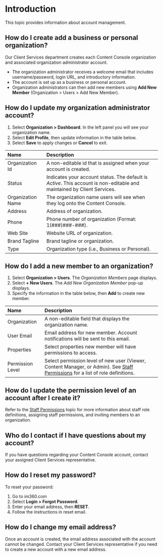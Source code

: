 #	Introduction

This topic provides information about account management.

## <a id="add-organization"></a>How do I create add a business or personal organization?

Our Client Services department creates each Content Console organization and associated organization administrator account.

* The organization administrator receives a welcome email that includes username/password, login URL, and introductory information.
* The account is set up as a business or personal account.
* Organization administrators can then add new members using **Add New Member** (Organization > Users > Add New Member).

## <a id="update-org-admin-account"></a>How do I update my organization administrator account?

1. Select **Organization > Dashboard**. In the left panel you will see your organization name.
2. Select **Edit Profile**, then update information in the table below.
3. Select **Save** to apply changes or **Cancel** to exit.

| Name         | Description                 |
|:-----------------|:-------------------------------------|
| Organization Id       | A non-editable id that is assigned when your account is created. |
| Status       | Indicates your account status. The default is *Active*. This account is non-editable and maintained by Client Services. |
| Organization Name       | The organization name users will see when they log onto the Content Console.                |
| Address       | Address of organization.  |
| Phone       | Phone number of organization (Format: 1(###)###-###).  |
| Web Site       | Website URL of organization.  |
| Brand Tagline      | Brand tagline or organization.  |
| Type      | Organization type (i.e., Business or Personal).  |

## <a id="add-org-member"></a>How do I add a new member to an organization?

1. Select **Organization > Users**. The *Organization Members* page displays.
2. Select **+ New Users**. The *Add New Organization Member* pop-up displays.
3. Specify the information in the table below, then **Add** to create new member.

| Name         | Description                 |
|:-----------------|:-------------------------------------|
| Organization       | A non-editable field that displays the organization name. |
| User Email       | Email address for new member. Account notifications will be sent to this email. |
| Properties      | Select properties new member will have permissions to access. |
| Permission Level   | Select permission level of new user (Viewer, Content Manager, or Admin). See [Staff Permissions](../venom/permissions.md) for a list of role definitions.  |

## <a id="update-permission-level"></a>How do I update the permission level of an account after I create it?

Refer to the [Staff Permissions](../venom/permissions.md) topic for more information about staff role definitions, assigning staff permissions, and inviting members to an organization.

## <a id="account-questions"></a>Who do I contact if I have questions about my account?

If you have questions regarding your Content Console account, contact your assigned Client Services representative.

## <a id="reset-password"></a>How do I reset my password?

To reset your password:

1. Go to im360.com
2. Select **Login > Forgot Password**.
2. Enter your email address, then **RESET**.
3. Follow the instructions in reset email.

## <a id="change-email-address"></a>How do I change my email address?

Once an account is created, the email address associated with the account cannot be changed. Contact your Client Services representative if you need to create a new account with a new email address.
